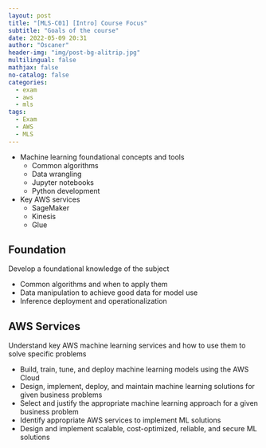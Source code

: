 ```yaml
---
layout: post
title: "[MLS-C01] [Intro] Course Focus"
subtitle: "Goals of the course"
date: 2022-05-09 20:31
author: "Oscaner"
header-img: "img/post-bg-alitrip.jpg"
multilingual: false
mathjax: false
no-catalog: false
categories:
  - exam
  - aws
  - mls
tags:
  - Exam
  - AWS
  - MLS
---
```


- Machine learning foundational concepts and tools
    - Common algorithms
    - Data wrangling
    - Jupyter notebooks
    - Python development
- Key AWS services
    - SageMaker
    - Kinesis
    - Glue

## Foundation

Develop a foundational knowledge of the subject

- Common algorithms and when to apply them
- Data manipulation to achieve good data for model use
- Inference deployment and operationalization

## AWS Services

Understand key AWS machine learning services and how to use them to solve specific problems

- Build, train, tune, and deploy machine learning models using the AWS Cloud
- Design, implement, deploy, and maintain machine learning solutions for given business problems
- Select and justify the appropriate machine learning approach for a given business problem
- Identify appropriate AWS services to implement ML solutions
- Design and implement scalable, cost-optimized, reliable, and secure ML solutions

